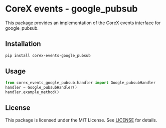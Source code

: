 # CoreX events - google_pubsub

This package provides an implementation of the CoreX events interface for google_pubsub.

## Installation
~~~bash
pip install corex-events-google_pubsub
~~~

## Usage
~~~python
from corex_events_google_pubsub.handler import Google_pubsubHandler
handler = Google_pubsubHandler()
handler.example_method()
~~~

## License
This package is licensed under the MIT License. See [LICENSE](../LICENSE) for details.
